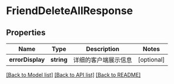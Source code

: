 # FriendDeleteAllResponse

## Properties
Name | Type | Description | Notes
------------ | ------------- | ------------- | -------------
**errorDisplay** | **string** | 详细的客户端展示信息 | [optional] 

[[Back to Model list]](../README.md#documentation-for-models) [[Back to API list]](../README.md#documentation-for-api-endpoints) [[Back to README]](../README.md)



